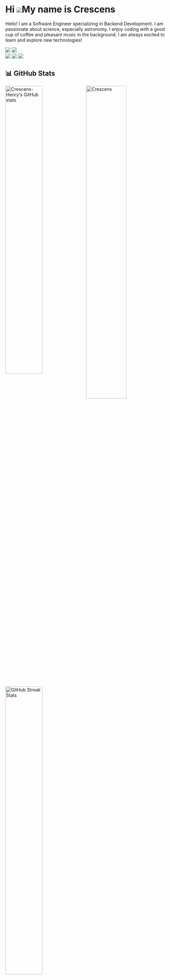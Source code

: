 
# Hi ![](https://user-images.githubusercontent.com/18343557/176309783-0785949b-9127-417c-8b55-ab5a4333674e.gif)My name is Crescens 
Hello! I am a Software Engineer specializing in Backend Development. I am passionate about science, especially astronomy. I enjoy coding with a good cup of coffee and pleasant music in the background. I am always excited to learn and explore new technologies!

<a href="https://www.github.com/Crescens-Henry" target="_blank" rel="noreferrer"><img
src="https://img.shields.io/github/followers/Crescens-Henry?logo=github&style=for-the-badge&color=0891b2&labelColor=1c1917" /></a>
<a target="_blank" href="#"><img src="https://img.shields.io/badge/-WEB-FF4388?style=for-the-badge&logo=Hugo&logoColor=white"></img></a>	
<a target="_blank" href="https://www.linkedin.com/in/crescens-henry/"><img src="https://img.shields.io/badge/-LinkedIn-0077B5?style=for-the-badge&logo=Linkedin&logoColor=white"></img></a>
<a target="_blank" href="crescencio.ps.code@gmail.com"><img src="https://img.shields.io/badge/-Gmail-D14836?style=for-the-badge&logo=Gmail&logoColor=white"></img></a>
<a target="_blank" href="#"><img src="https://img.shields.io/badge/-Twitter-1DA1F2?style=for-the-badge&logo=Twitter&logoColor=white"></img></a>



## 📊 GitHub Stats

  <img src="https://www.freepnglogos.com/uploads/rick-and-morty-png/rick-and-morty-transparent-background-background-check-all-9.png" alt="Crescens" align= "right" width="50%" />
  <div align="left">
    <img src="https://github-readme-stats.vercel.app/api?username=Crescens-Henry&show_icons=true&theme=gotham&rank_icon=github" alt="Crescens-Henry's GitHub stats" width="48%"" />
    <img src="https://github-readme-streak-stats.herokuapp.com/?user=Crescens-Henry&theme=gotham" alt="GitHub Streak Stats" width="48%" />
    <img src="https://github-readme-stats.vercel.app/api/top-langs/?username=Crescens-Henry&layout=compact&theme=gotham" alt="Top Languages" width="40%" />
  </div>
  
 
## Languages and Tools  
<div align="center">  
<a href="https://www.python.org/" target="_blank"><img style="margin: 10px" src="https://profilinator.rishav.dev/skills-assets/python-original.svg" alt="Python" height="43" /></a>  
<a href="https://www.javascript.com/" target="_blank"><img style="margin: 10px" src="https://profilinator.rishav.dev/skills-assets/javascript-original.svg" alt="JavaScript" height="43" /></a>  
<a href="https://en.wikipedia.org/wiki/HTML5" target="_blank"><img style="margin: 10px" src="https://profilinator.rishav.dev/skills-assets/html5-original-wordmark.svg" alt="HTML5" height="43" /></a>  
<a href="https://www.mysql.com/" target="_blank"><img style="margin: 10px" src="https://profilinator.rishav.dev/skills-assets/mysql-original-wordmark.svg" alt="MySQL" height="43" /></a>  
<a href="https://docs.spring.io/spring-framework/docs/3.0.x/reference/expressions.html#:~:text=The%20Spring%20Expression%20Language%20(SpEL,and%20basic%20string%20templating%20functionality." target="_blank"><img style="margin: 10px" src="https://profilinator.rishav.dev/skills-assets/springio-icon.svg" alt="Spring" height="43" /></a>  
<a href="https://www.jenkins.io/" target="_blank"><img style="margin: 10px" src="https://profilinator.rishav.dev/skills-assets/jenkins-icon.svg" alt="Jenkins" height="43" /></a>  
<a href="https://github.com/" target="_blank"><img style="margin: 10px" src="https://profilinator.rishav.dev/skills-assets/git-scm-icon.svg" alt="Git" height="43" /></a>  
<a href="https://www.rabbitmq.com/" target="_blank"><img style="margin: 10px" src="https://profilinator.rishav.dev/skills-assets/rabbitmq-icon.svg" alt="RabbitMQ" height="43" /></a>  
<a href="https://aws.amazon.com/" target="_blank"><img style="margin: 10px" src="https://devicon-website.vercel.app/api/amazonwebservices/plain-wordmark.svg" alt="AWS" height="43" /></a>  
<a href="https://www.java.com/" target="_blank"><img style="margin: 10px" src="https://profilinator.rishav.dev/skills-assets/java-original-wordmark.svg" alt="Java" height="43" /></a>  
<a href="https://nodejs.org/" target="_blank"><img style="margin: 10px" src="https://profilinator.rishav.dev/skills-assets/nodejs-original-wordmark.svg" alt="Node.js" height="43" /></a>  
<a href="https://expressjs.com/" target="_blank"><img style="margin: 10px" src="https://devicon-website.vercel.app/api/express/original-wordmark.svg?color=%23FFFFFF" alt="Express.js" height="43" /></a>  
<a href="https://nextjs.org/" target="_blank"><img style="margin: 10px" src="https://profilinator.rishav.dev/skills-assets/nextjs.png" alt="NextJS" height="43" /></a>  
<a href="https://reactjs.org/" target="_blank"><img style="margin: 10px" src="https://profilinator.rishav.dev/skills-assets/react-original-wordmark.svg" alt="React" height="43" /></a>  
<a href="https://www.w3schools.com/css/" target="_blank"><img style="margin: 10px" src="https://profilinator.rishav.dev/skills-assets/css3-original-wordmark.svg" alt="CSS3" height="43" /></a>  
<a href="https://www.docker.com/" target="_blank"><img style="margin: 10px" src="https://profilinator.rishav.dev/skills-assets/docker-original-wordmark.svg" alt="Docker" height="43" /></a>  
<a href="https://www.typescriptlang.org/" target="_blank"><img style="margin: 10px" src="https://profilinator.rishav.dev/skills-assets/typescript-original.svg" alt="TypeScript" height="43" /></a>  
<a href="https://www.mongodb.com/" target="_blank"><img style="margin: 10px" src="https://profilinator.rishav.dev/skills-assets/mongodb-original-wordmark.svg" alt="MongoDB" height="43" /></a>  
<a href="https://www.figma.com/" target="_blank"><img style="margin: 10px" src="https://profilinator.rishav.dev/skills-assets/figma-icon.svg" alt="Figma" height="43" /></a>  
<a href="https://firebase.google.com/" target="_blank"><img style="margin: 10px" src="https://profilinator.rishav.dev/skills-assets/firebase.png" alt="Firebase" height="43" /></a>  
<a href="https://conda.org/" target="_blank"><img style="margin: 10px" src="https://devicon-website.vercel.app/api/anaconda/original.svg" alt="Conda" height="43" /> </a>  
</div>  






## 🎓 Education

### Software Engineer

**Polytechnic University of Chiapas**  
Graduation Date: 2024  

[More information about Polytechnic University of Chiapas](https://www.upchiapas.edu.mx/oferta_educativa/Ingenieria_en_Software)


## 🌐 Languages

- Spanish
- English

---

Thank you for visiting my profile! Feel free to contact me if you have any questions or if you want to collaborate on a project.

